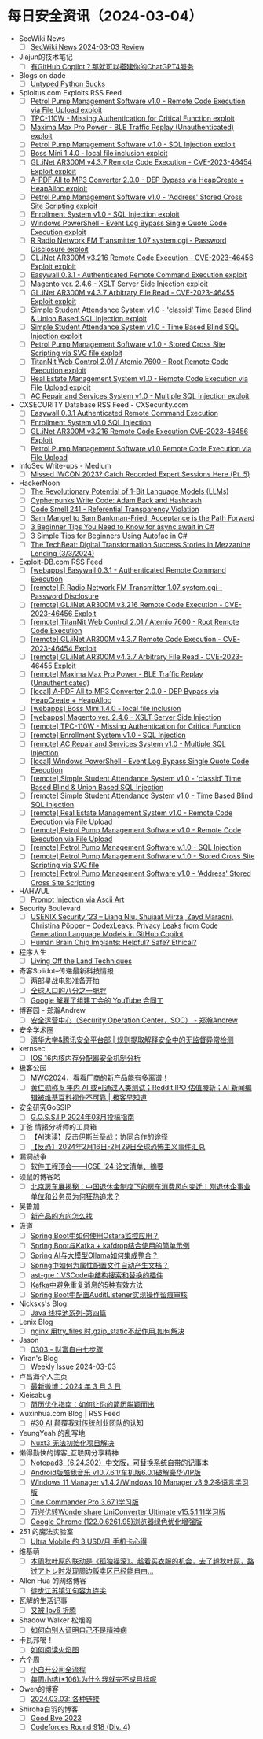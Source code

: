 # 每日安全资讯（2024-03-04）

- SecWiki News
  - [ ] [SecWiki News 2024-03-03 Review](http://www.sec-wiki.com/?2024-03-03)
- Jiajun的技术笔记
  - [ ] [有GitHub Copilot？那就可以搭建你的ChatGPT4服务](https://jiajunhuang.com/articles/2024_03_03-copilot_as_gpt4.md.html)
- Blogs on dade
  - [ ] [Untyped Python Sucks](https://0xda.de/blog/2024/03/untyped-python-sucks/)
- Sploitus.com Exploits RSS Feed
  - [ ] [Petrol Pump Management Software v1.0 - Remote Code Execution via File Upload exploit](https://sploitus.com/exploit?id=EDB-ID:51839&utm_source=rss&utm_medium=rss)
  - [ ] [TPC-110W - Missing Authentication for Critical Function exploit](https://sploitus.com/exploit?id=EDB-ID:51846&utm_source=rss&utm_medium=rss)
  - [ ] [Maxima Max Pro Power - BLE Traffic Replay (Unauthenticated) exploit](https://sploitus.com/exploit?id=EDB-ID:51850&utm_source=rss&utm_medium=rss)
  - [ ] [Petrol Pump Management Software v.1.0 - SQL Injection exploit](https://sploitus.com/exploit?id=EDB-ID:51838&utm_source=rss&utm_medium=rss)
  - [ ] [Boss Mini 1.4.0 - local file inclusion exploit](https://sploitus.com/exploit?id=EDB-ID:51848&utm_source=rss&utm_medium=rss)
  - [ ] [GL.iNet AR300M v4.3.7 Remote Code Execution - CVE-2023-46454 Exploit exploit](https://sploitus.com/exploit?id=EDB-ID:51852&utm_source=rss&utm_medium=rss)
  - [ ] [A-PDF All to MP3 Converter 2.0.0 - DEP Bypass via HeapCreate + HeapAlloc exploit](https://sploitus.com/exploit?id=EDB-ID:51849&utm_source=rss&utm_medium=rss)
  - [ ] [Petrol Pump Management Software v1.0 - &#039;Address&#039; Stored Cross Site Scripting exploit](https://sploitus.com/exploit?id=EDB-ID:51836&utm_source=rss&utm_medium=rss)
  - [ ] [Enrollment System v1.0 - SQL Injection exploit](https://sploitus.com/exploit?id=EDB-ID:51845&utm_source=rss&utm_medium=rss)
  - [ ] [Windows PowerShell - Event Log Bypass Single Quote Code Execution exploit](https://sploitus.com/exploit?id=EDB-ID:51843&utm_source=rss&utm_medium=rss)
  - [ ] [R Radio Network FM Transmitter 1.07 system.cgi - Password Disclosure exploit](https://sploitus.com/exploit?id=EDB-ID:51855&utm_source=rss&utm_medium=rss)
  - [ ] [GL.iNet AR300M v3.216 Remote Code Execution - CVE-2023-46456 Exploit exploit](https://sploitus.com/exploit?id=EDB-ID:51854&utm_source=rss&utm_medium=rss)
  - [ ] [Easywall 0.3.1 - Authenticated Remote Command Execution exploit](https://sploitus.com/exploit?id=EDB-ID:51856&utm_source=rss&utm_medium=rss)
  - [ ] [Magento ver. 2.4.6 - XSLT Server Side Injection exploit](https://sploitus.com/exploit?id=EDB-ID:51847&utm_source=rss&utm_medium=rss)
  - [ ] [GL.iNet AR300M v4.3.7 Arbitrary File Read - CVE-2023-46455 Exploit exploit](https://sploitus.com/exploit?id=EDB-ID:51851&utm_source=rss&utm_medium=rss)
  - [ ] [Simple Student Attendance System v1.0 -  &#039;classid&#039; Time Based Blind &amp; Union Based SQL Injection exploit](https://sploitus.com/exploit?id=EDB-ID:51842&utm_source=rss&utm_medium=rss)
  - [ ] [Simple Student Attendance System v1.0 - Time Based Blind SQL Injection exploit](https://sploitus.com/exploit?id=EDB-ID:51841&utm_source=rss&utm_medium=rss)
  - [ ] [Petrol Pump Management Software v.1.0 - Stored Cross Site Scripting via SVG file exploit](https://sploitus.com/exploit?id=EDB-ID:51837&utm_source=rss&utm_medium=rss)
  - [ ] [TitanNit Web Control 2.01 / Atemio 7600 - Root Remote Code Execution exploit](https://sploitus.com/exploit?id=EDB-ID:51853&utm_source=rss&utm_medium=rss)
  - [ ] [Real Estate Management System v1.0 - Remote Code Execution via File Upload exploit](https://sploitus.com/exploit?id=EDB-ID:51840&utm_source=rss&utm_medium=rss)
  - [ ] [AC Repair and Services System v1.0 - Multiple SQL Injection exploit](https://sploitus.com/exploit?id=EDB-ID:51844&utm_source=rss&utm_medium=rss)
- CXSECURITY Database RSS Feed - CXSecurity.com
  - [ ] [Easywall 0.3.1 Authenticated Remote Command Execution](https://cxsecurity.com/issue/WLB-2024030007)
  - [ ] [Enrollment System v1.0 SQL Injection](https://cxsecurity.com/issue/WLB-2024030006)
  - [ ] [GL.iNet AR300M v3.216 Remote Code Execution CVE-2023-46456 Exploit](https://cxsecurity.com/issue/WLB-2024030005)
  - [ ] [Petrol Pump Management Software v1.0 Remote Code Execution via File Upload](https://cxsecurity.com/issue/WLB-2024030004)
- InfoSec Write-ups - Medium
  - [ ] [Missed IWCON 2023? Catch Recorded Expert Sessions Here (Pt. 5)](https://infosecwriteups.com/missed-iwcon-2023-catch-recorded-expert-sessions-here-pt-5-927ce9dab342?source=rss----7b722bfd1b8d---4)
- HackerNoon
  - [ ] [The Revolutionary Potential of 1-Bit Language Models (LLMs)](https://hackernoon.com/the-revolutionary-potential-of-1-bit-language-models-llms?source=rss)
  - [ ] [Cypherpunks Write Code: Adam Back and Hashcash](https://hackernoon.com/cypherpunks-write-code-adam-back-and-hashcash?source=rss)
  - [ ] [Code Smell 241 - Referential Transparency Violation](https://hackernoon.com/code-smell-241-referential-transparency-violation?source=rss)
  - [ ] [Sam Mangel to Sam Bankman-Fried: Acceptance is the Path Forward](https://hackernoon.com/sam-mangel-to-sam-bankman-fried-acceptance-is-the-path-forward?source=rss)
  - [ ] [3 Beginner Tips You Need to Know for async await in C#](https://hackernoon.com/3-beginner-tips-you-need-to-know-for-async-await-in-c?source=rss)
  - [ ] [3 Simple Tips for Beginners Using Autofac in C#](https://hackernoon.com/3-simple-tips-for-beginners-using-autofac-in-c?source=rss)
  - [ ] [The TechBeat: Digital Transformation Success Stories in Mezzanine Lending (3/3/2024)](https://hackernoon.com/3-3-2024-techbeat?source=rss)
- Exploit-DB.com RSS Feed
  - [ ] [[webapps] Easywall 0.3.1 - Authenticated Remote Command Execution](https://www.exploit-db.com/exploits/51856)
  - [ ] [[remote] R Radio Network FM Transmitter 1.07 system.cgi - Password Disclosure](https://www.exploit-db.com/exploits/51855)
  - [ ] [[remote] GL.iNet AR300M v3.216 Remote Code Execution - CVE-2023-46456 Exploit](https://www.exploit-db.com/exploits/51854)
  - [ ] [[remote] TitanNit Web Control 2.01 / Atemio 7600 - Root Remote Code Execution](https://www.exploit-db.com/exploits/51853)
  - [ ] [[remote] GL.iNet AR300M v4.3.7 Remote Code Execution - CVE-2023-46454 Exploit](https://www.exploit-db.com/exploits/51852)
  - [ ] [[remote] GL.iNet AR300M v4.3.7 Arbitrary File Read - CVE-2023-46455 Exploit](https://www.exploit-db.com/exploits/51851)
  - [ ] [[remote] Maxima Max Pro Power - BLE Traffic Replay (Unauthenticated)](https://www.exploit-db.com/exploits/51850)
  - [ ] [[local] A-PDF All to MP3 Converter 2.0.0 - DEP Bypass via HeapCreate + HeapAlloc](https://www.exploit-db.com/exploits/51849)
  - [ ] [[webapps] Boss Mini 1.4.0 - local file inclusion](https://www.exploit-db.com/exploits/51848)
  - [ ] [[webapps] Magento ver. 2.4.6 - XSLT Server Side Injection](https://www.exploit-db.com/exploits/51847)
  - [ ] [[remote] TPC-110W - Missing Authentication for Critical Function](https://www.exploit-db.com/exploits/51846)
  - [ ] [[remote] Enrollment System v1.0 - SQL Injection](https://www.exploit-db.com/exploits/51845)
  - [ ] [[remote] AC Repair and Services System v1.0 - Multiple SQL Injection](https://www.exploit-db.com/exploits/51844)
  - [ ] [[local] Windows PowerShell - Event Log Bypass Single Quote Code Execution](https://www.exploit-db.com/exploits/51843)
  - [ ] [[remote] Simple Student Attendance System v1.0 -  'classid' Time Based Blind & Union Based SQL Injection](https://www.exploit-db.com/exploits/51842)
  - [ ] [[remote] Simple Student Attendance System v1.0 - Time Based Blind SQL Injection](https://www.exploit-db.com/exploits/51841)
  - [ ] [[remote] Real Estate Management System v1.0 - Remote Code Execution via File Upload](https://www.exploit-db.com/exploits/51840)
  - [ ] [[remote] Petrol Pump Management Software v1.0 - Remote Code Execution via File Upload](https://www.exploit-db.com/exploits/51839)
  - [ ] [[remote] Petrol Pump Management Software v.1.0 - SQL Injection](https://www.exploit-db.com/exploits/51838)
  - [ ] [[remote] Petrol Pump Management Software v.1.0 - Stored Cross Site Scripting via SVG file](https://www.exploit-db.com/exploits/51837)
  - [ ] [[remote] Petrol Pump Management Software v1.0 - 'Address' Stored Cross Site Scripting](https://www.exploit-db.com/exploits/51836)
- HAHWUL
  - [ ] [Prompt Injection via Ascii Art](https://www.hahwul.com/2024/03/03/prompt-injeciton-via-ascii-art/)
- Security Boulevard
  - [ ] [USENIX Security ’23 – Liang Niu, Shujaat Mirza, Zayd Maradni, Christina Pöpper – CodexLeaks: Privacy Leaks from Code Generation Language Models in GitHub Copilot](https://securityboulevard.com/2024/03/usenix-security-23-liang-niu-shujaat-mirza-zayd-maradni-christina-popper-codexleaks-privacy-leaks-from-code-generation-language-models-in-github-copilot/)
  - [ ] [Human Brain Chip Implants: Helpful? Safe? Ethical?](https://securityboulevard.com/2024/03/human-brain-chip-implants-helpful-safe-ethical/)
- 程序人生
  - [ ] [Living Off the Land Techniques](http://programlife.net/2024/03/03/living-off-the-land-techniques/)
- 奇客Solidot–传递最新科技情报
  - [ ] [两部星战电影准备开拍](https://www.solidot.org/story?sid=77499)
  - [ ] [全球人口的八分之一肥胖](https://www.solidot.org/story?sid=77498)
  - [ ] [Google 解雇了组建工会的 YouTube 合同工](https://www.solidot.org/story?sid=77497)
- 博客园 - 郑瀚Andrew
  - [ ] [安全运营中心（Security Operation Center，SOC） - 郑瀚Andrew](https://www.cnblogs.com/LittleHann/p/18050812)
- 安全学术圈
  - [ ] [清华大学&腾讯安全平台部 | 规则提取解释安全中的无监督异常检测](https://mp.weixin.qq.com/s?__biz=MzU5MTM5MTQ2MA==&mid=2247490358&idx=1&sn=6bb81b5d3ffded0cfc783a35c3471f69&chksm=fe2ee4bdc9596dabb447fba7556906089b1fd9317ae5ce4cf7525b45887691f1745cdbf71936&scene=58&subscene=0#rd)
- kernsec
  - [ ] [IOS 16内核内存分配器安全机制分析](https://mp.weixin.qq.com/s?__biz=Mzg4NjU1NDU4MA==&mid=2247483807&idx=1&sn=4480e52a6896a9b5dc37462506563bdd&chksm=cf96ab24f8e122326e116c3904c4e276e2599966bdfa23ff7d9baf82b78442335350c11d5b55&scene=58&subscene=0#rd)
- 极客公园
  - [ ] [MWC2024，看看厂商的新产品能有多离谱！](https://mp.weixin.qq.com/s?__biz=MTMwNDMwODQ0MQ==&mid=2653035128&idx=1&sn=c83985ba7c316b98da5e14db6c1348b3&chksm=7e5767ce4920eed85c34a288412b405da0d4a4f55125245e613120c106f075bd4ed8969a18d9&scene=58&subscene=0#rd)
  - [ ] [黄仁勋称 5 年内 AI 或可通过人类测试；Reddit IPO 估值腰斩；AI 新闻编辑被维基百科视作不可靠 | 极客早知道](https://mp.weixin.qq.com/s?__biz=MTMwNDMwODQ0MQ==&mid=2653034793&idx=1&sn=377e4c7721d524f18fb7a45f0e987439&chksm=7e57649f4920ed893af87126f6a21fac1788709cde78d9acb6982c395aa608edfd91687c6cf2&scene=58&subscene=0#rd)
- 安全研究GoSSIP
  - [ ] [G.O.S.S.I.P 2024年03月投稿指南](https://mp.weixin.qq.com/s?__biz=Mzg5ODUxMzg0Ng==&mid=2247497419&idx=1&sn=d7063eb9e9a16f14978565fbd3e80eee&chksm=c063d812f7145104de129d30e9ea1997a26c679fd4c108b1e465340edd6b1e4c68d3afa3b964&scene=58&subscene=0#rd)
- 丁爸 情报分析师的工具箱
  - [ ] [【AI速读】反击伊斯兰圣战：协同合作的途径](https://mp.weixin.qq.com/s?__biz=MzI2MTE0NTE3Mw==&mid=2651142458&idx=1&sn=ca890f01d054297aa46a0313166aeb54&chksm=f1af4e00c6d8c716594b43468b18cd8cb5dac8cda15127a1f08e16f3c020206ce6f4bde33795&scene=58&subscene=0#rd)
  - [ ] [【反恐】2024年2月16日-2月29日全球恐怖主义事件汇总](https://mp.weixin.qq.com/s?__biz=MzI2MTE0NTE3Mw==&mid=2651142458&idx=2&sn=c079760c80a5be54a0b144f38ba5a994&chksm=f1af4e00c6d8c716310ecfe2e238b0ab9069d7ce64783cf088529f8fca1661b4f2629b774647&scene=58&subscene=0#rd)
- 漏洞战争
  - [ ] [软件工程顶会——ICSE '24 论文清单、摘要](https://mp.weixin.qq.com/s?__biz=MzU0MzgzNTU0Mw==&mid=2247485199&idx=1&sn=fc385e7e6a50cc6531aacc9f005021f2&chksm=fb0413f7cc739ae1b8b08d5ae7623fb549115243b30364d7b5e14a50b3e23a78227eaaec90fd&scene=58&subscene=0#rd)
- 硕鼠的博客站
  - [ ] [北京房车展揭秘：中国退休金制度下的房车消费风向变迁！刚退休企事业单位和公务员为何狂热追求？](http://lukefan.com/2024/03/03/%e5%8c%97%e4%ba%ac%e6%88%bf%e8%bd%a6%e5%b1%95%e6%8f%ad%e7%a7%98%ef%bc%9a%e4%b8%ad%e5%9b%bd%e9%80%80%e4%bc%91%e9%87%91%e5%88%b6%e5%ba%a6%e4%b8%8b%e7%9a%84%e6%88%bf%e8%bd%a6%e6%b6%88%e8%b4%b9%e9%a3%8e/)
- 吴鲁加
  - [ ] [新产品的方向怎么找](https://mp.weixin.qq.com/s?__biz=Mzg5NDY4ODM1MA==&mid=2247484646&idx=1&sn=132a588108f650500e12c6de0def3a76&chksm=c01a89d7f76d00c168028878fc17b2b77bddd3a0852fd61a924e266d9ad2b2f6920fbdf03373&scene=58&subscene=0#rd)
- 汲道
  - [ ] [Spring Boot中如何使用Ostara监控应用？](https://www.jdon.com/72806.html)
  - [ ] [Spring Boot与Kafka + kafdrop结合使用的简单示例](https://www.jdon.com/72805.html)
  - [ ] [Spring AI与大模型Ollama如何集成整合？](https://www.jdon.com/72804.html)
  - [ ] [Spring中如何为属性配置文件自动产生文档？](https://www.jdon.com/72803.html)
  - [ ] [ast-gre：VSCode中结构搜索和替换的插件](https://www.jdon.com/72802.html)
  - [ ] [Kafka中避免重复消息的5种有效方法](https://www.jdon.com/72801.html)
  - [ ] [Spring Boot中配置AuditListener实现操作留痕审核](https://www.jdon.com/72800.html)
- Nicksxs's Blog
  - [ ] [Java 线程池系列-第四篇](https://nicksxs.me/2024/03/03/Java-%E7%BA%BF%E7%A8%8B%E6%B1%A0%E7%B3%BB%E5%88%97-%E7%AC%AC%E5%9B%9B%E7%AF%87/)
- Lenix Blog
  - [ ] [nginx 用try_files 时,gzip_static不起作用,如何解决](https://blog.p2hp.com/archives/11794)
- Jason
  - [ ] [0303 - 财富自由七步骤](https://atjason.com/daily/2024-03-03.html)
- Yiran's Blog
  - [ ] [Weekly Issue 2024-03-03](https://zdyxry.github.io/2024/03/03/Weekly-Issue-2024-03-03/)
- 卢昌海个人主页
  - [ ] [最新微博：2024 年 3 月 3 日](https://www.changhai.org/articles/miscellaneous/blog/202403.php#latest)
- Xieisabug
  - [ ] [简历优化指南：如何让你的简历脱颖而出](https://www.xiejingyang.com/2024/03/03/thoughts-on-reading-resume/)
- wuxinhua.com Blog | RSS Feed
  - [ ] [#30 AI 颠覆我对传统创业团队的认知](https://wuxinhua.com/posts/My-view-on-new-AI-startups)
- YeungYeah 的乱写地
  - [ ] [Nuxt3 无法初始化项目解决](https://scottyeung.top/2024/nuxt-cannot-init/)
- 懒得勤快的博客_互联网分享精神
  - [ ] [Notepad3（6.24.302）中文版，可替换系统自带的记事本](https://masuit.com/1460)
  - [ ] [Android版酷我音乐 v10.7.6.1/车机版6.0.1破解豪华VIP版](https://masuit.com/1763)
  - [ ] [Windows 11 Manager v1.4.2/Windows 10 Manager v3.9.2多语言学习版](https://masuit.com/1253)
  - [ ] [One Commander Pro 3.67.1学习版](https://masuit.com/87)
  - [ ] [万兴优转Wondershare UniConverter Ultimate v15.5.1.11学习版](https://masuit.com/1746)
  - [ ] [Google Chrome (122.0.6261.95)浏览器绿色优化增强版](https://masuit.com/120)
- 251 的魔法实验室
  - [ ] [Ultra Mobile 的 3 USD/月 手机卡心得](https://blog.251.sh/my-ultra-mobile-3-usd-month-sim)
- 维基萌
  - [ ] [本周秋叶原的联动是《孤独摇滚》。趁着买衣服的机会，去了趟秋叶原，路过アトレ时发现周边贩卖区已经能自由...](https://www.wikimoe.com/post/0qh8993i)
- Allen Hua 的网络博客
  - [ ] [徒步江苏镇江句容九连尖](https://hellodk.cn/post/1162)
- 瓦解的生活记事
  - [ ] [又被 Ipv6 折腾](https://hin.cool/posts/iloveipv6.html)
- Shadow Walker 松烟阁
  - [ ] [如何向别人证明自己不是精神病](https://www.edony.ink/how-to-prove-myself/)
- 卡瓦邦噶！
  - [ ] [如何阅读火焰图](https://www.kawabangga.com/posts/5861)
- 六个周
  - [ ] [小白开公司全流程](https://blog.liugezhou.online/read005-%E5%B0%8F%E7%99%BD%E5%BC%80%E5%85%AC%E5%8F%B8%E5%85%A8%E6%B5%81%E7%A8%8B/)
  - [ ] [每周小结(*106):为什么我就完不成目标呢](https://blog.liugezhou.online/202409-106/)
- Owen的博客
  - [ ] [2024.03.03: 各种链接](https://www.owenyoung.com/blog/journals/2024-03-03/)
- Shiroha白羽的博客
  - [ ] [Good Bye 2023](https://blog.mauve.icu/2024/03/03/acm/codeforces/GoodBye2023/)
  - [ ] [Codeforces Round 918 (Div. 4)](https://blog.mauve.icu/2024/03/03/acm/codeforces/CodeforcesRound918/)
